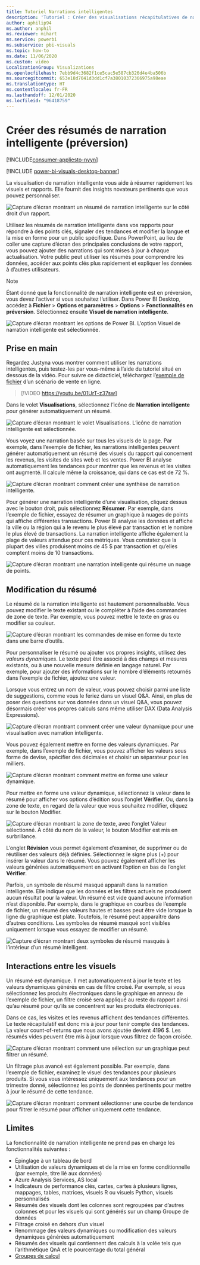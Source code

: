 ```yaml
---
title: Tutoriel Narrations intelligentes
description: 'Tutoriel : Créer des visualisations récapitulatives de narration intelligente dans Power BI'
author: aphilip94
ms.author: anphil
ms.reviewer: mihart
ms.service: powerbi
ms.subservice: pbi-visuals
ms.topic: how-to
ms.date: 11/06/2020
ms.custom: video
LocalizationGroup: Visualizations
ms.openlocfilehash: 7ebb9d4c3682f1ce5cac5e587cb326d4e4ba506b
ms.sourcegitcommit: 653e18d7041d3dd1cf7a38010372366975a98eae
ms.translationtype: HT
ms.contentlocale: fr-FR
ms.lasthandoff: 12/01/2020
ms.locfileid: "96418759"
---
```

# <a name="create-smart-narrative-summaries-preview"></a>Créer des résumés de narration intelligente (préversion)

[!INCLUDE[consumer-appliesto-nyyn](../includes/consumer-appliesto-nyyn.md)]    

[!INCLUDE [power-bi-visuals-desktop-banner](../includes/power-bi-visuals-desktop-banner.md)]

La visualisation de narration intelligente vous aide à résumer rapidement les visuels et rapports. Elle fournit des insights novateurs pertinents que vous pouvez personnaliser.

![Capture d’écran montrant un résumé de narration intelligente sur le côté droit d’un rapport.](media/power-bi-visualization-smart-narratives/1.png)

Utilisez les résumés de narration intelligente dans vos rapports pour répondre à des points clés, signaler des tendances et modifier la langue et la mise en forme pour un public spécifique. Dans PowerPoint, au lieu de coller une capture d’écran des principales conclusions de votre rapport, vous pouvez ajouter des narrations qui sont mises à jour à chaque actualisation. Votre public peut utiliser les résumés pour comprendre les données, accéder aux points clés plus rapidement et expliquer les données à d’autres utilisateurs.

>[!NOTE]
> Étant donné que la fonctionnalité de narration intelligente est en préversion, vous devez l’activer si vous souhaitez l’utiliser. Dans Power BI Desktop, accédez à **Fichier** > **Options et paramètres** > **Options** > **Fonctionnalités en préversion**. Sélectionnez ensuite **Visuel de narration intelligente**.
>
>![Capture d’écran montrant les options de Power BI. L’option Visuel de narration intelligente est sélectionnée.](media/power-bi-visualization-smart-narratives/2.png)



## <a name="get-started"></a>Prise en main 
Regardez Justyna vous montrer comment utiliser les narrations intelligentes, puis testez-les par vous-même à l’aide du tutoriel situé en dessous de la vidéo.  Pour suivre ce didacticiel, téléchargez l’[exemple de fichier](https://github.com/microsoft/powerbi-desktop-samples/blob/master/Monthly%20Desktop%20Blog%20Samples/2020/2020SU09%20Blog%20Demo%20-%20September.pbix) d’un scénario de vente en ligne.

> [!VIDEO https://youtu.be/01UrT-z37sw]

Dans le volet **Visualisations**, sélectionnez l’icône de **Narration intelligente** pour générer automatiquement un résumé.

![Capture d’écran montrant le volet Visualisations. L’icône de narration intelligente est sélectionnée.](media/power-bi-visualization-smart-narratives/3.png)

Vous voyez une narration basée sur tous les visuels de la page. Par exemple, dans l’exemple de fichier, les narrations intelligentes peuvent générer automatiquement un résumé des visuels du rapport qui concernent les revenus, les visites de sites web et les ventes. Power BI analyse automatiquement les tendances pour montrer que les revenus et les visites ont augmenté. Il calcule même la croissance, qui dans ce cas est de 72 %.
 
![Capture d’écran montrant comment créer une synthèse de narration intelligente.](media/power-bi-visualization-smart-narratives/4.gif)
 
Pour générer une narration intelligente d’une visualisation, cliquez dessus avec le bouton droit, puis sélectionnez **Résumer**. Par exemple, dans l’exemple de fichier, essayez de résumer un graphique à nuages de points qui affiche différentes transactions. Power BI analyse les données et affiche la ville ou la région qui a le revenu le plus élevé par transaction et le nombre le plus élevé de transactions. La narration intelligente affiche également la plage de valeurs attendue pour ces métriques. Vous constatez que la plupart des villes produisent moins de 45 $ par transaction et qu’elles comptent moins de 10 transactions.
 
  
![Capture d’écran montrant une narration intelligente qui résume un nuage de points.](media/power-bi-visualization-smart-narratives/5.gif)
 
## <a name="edit-the-summary"></a>Modification du résumé
 
Le résumé de la narration intelligente est hautement personnalisable. Vous pouvez modifier le texte existant ou le compléter à l’aide des commandes de zone de texte. Par exemple, vous pouvez mettre le texte en gras ou modifier sa couleur.
 
![Capture d’écran montrant les commandes de mise en forme du texte dans une barre d’outils.](media/power-bi-visualization-smart-narratives/6.png)
  
Pour personnaliser le résumé ou ajouter vos propres insights, utilisez des *valeurs dynamiques*. Le texte peut être associé à des champs et mesures existants, ou à une nouvelle mesure définie en langage naturel. Par exemple, pour ajouter des informations sur le nombre d’éléments retournés dans l’exemple de fichier, ajoutez une valeur. 

Lorsque vous entrez un nom de valeur, vous pouvez choisir parmi une liste de suggestions, comme vous le feriez dans un visuel Q&A. Ainsi, en plus de poser des questions sur vos données dans un visuel Q&A, vous pouvez désormais créer vos propres calculs sans même utiliser DAX (Data Analysis Expressions). 
  
![Capture d’écran montrant comment créer une valeur dynamique pour une visualisation avec narration intelligente.](media/power-bi-visualization-smart-narratives/7.gif)
  
Vous pouvez également mettre en forme des valeurs dynamiques. Par exemple, dans l’exemple de fichier, vous pouvez afficher les valeurs sous forme de devise, spécifier des décimales et choisir un séparateur pour les milliers. 
   
![Capture d’écran montrant comment mettre en forme une valeur dynamique.](media/power-bi-visualization-smart-narratives/8.gif)
   
Pour mettre en forme une valeur dynamique, sélectionnez la valeur dans le résumé pour afficher vos options d’édition sous l’onglet **Vérifier**. Ou, dans la zone de texte, en regard de la valeur que vous souhaitez modifier, cliquez sur le bouton Modifier. 
   
![Capture d’écran montrant la zone de texte, avec l’onglet Valeur sélectionné. À côté du nom de la valeur, le bouton Modifier est mis en surbrillance.](media/power-bi-visualization-smart-narratives/9.png)
   
L’onglet **Révision** vous permet également d’examiner, de supprimer ou de réutiliser des valeurs déjà définies. Sélectionnez le signe plus (+) pour insérer la valeur dans le résumé. Vous pouvez également afficher les valeurs générées automatiquement en activant l’option en bas de l’onglet **Vérifier**.

Parfois, un symbole de résumé masqué apparaît dans la narration intelligente. Elle indique que les données et les filtres actuels ne produisent aucun résultat pour la valeur. Un résumé est vide quand aucune information n’est disponible. Par exemple, dans le graphique en courbes de l’exemple de fichier, un résumé des valeurs hautes et basses peut être vide lorsque la ligne du graphique est plate. Toutefois, le résumé peut apparaître dans d’autres conditions. Les symboles de résumé masqué sont visibles uniquement lorsque vous essayez de modifier un résumé.


![Capture d’écran montrant deux symboles de résumé masqués à l’intérieur d’un résumé intelligent.](media/power-bi-visualization-smart-narratives/10.png)
   
## <a name="visual-interactions"></a>Interactions entre les visuels
Un résumé est dynamique. Il met automatiquement à jour le texte et les valeurs dynamiques générés en cas de filtre croisé. Par exemple, si vous sélectionnez les produits électroniques dans le graphique en anneau de l’exemple de fichier, un filtre croisé sera appliqué au reste du rapport ainsi qu’au résumé pour qu’ils se concentrent sur les produits électroniques.  

Dans ce cas, les visites et les revenus affichent des tendances différentes. Le texte récapitulatif est donc mis à jour pour tenir compte des tendances. La valeur count-of-returns que nous avons ajoutée devient 4196 $. Les résumés vides peuvent être mis à jour lorsque vous filtrez de façon croisée.
   
![Capture d’écran montrant comment une sélection sur un graphique peut filtrer un résumé.](media/power-bi-visualization-smart-narratives/11.gif)
   
Un filtrage plus avancé est également possible. Par exemple, dans l’exemple de fichier, examinez le visuel des tendances pour plusieurs produits. Si vous vous intéressez uniquement aux tendances pour un trimestre donné, sélectionnez les points de données pertinents pour mettre à jour le résumé de cette tendance.
   
![Capture d’écran montrant comment sélectionner une courbe de tendance pour filtrer le résumé pour afficher uniquement cette tendance.](media/power-bi-visualization-smart-narratives/12.gif)
   
## <a name="limitations"></a>Limites

La fonctionnalité de narration intelligente ne prend pas en charge les fonctionnalités suivantes :
- Épinglage à un tableau de bord 
- Utilisation de valeurs dynamiques et de la mise en forme conditionnelle (par exemple, titre lié aux données)
- Azure Analysis Services, AS local
- Indicateurs de performance clés, cartes, cartes à plusieurs lignes, mappages, tables, matrices, visuels R ou visuels Python, visuels personnalisés 
- Résumés des visuels dont les colonnes sont regroupées par d’autres colonnes et pour les visuels qui sont générés sur un champ Groupe de données 
- Filtrage croisé en dehors d’un visuel
- Renommage des valeurs dynamiques ou modification des valeurs dynamiques générées automatiquement
- Résumés des visuels qui contiennent des calculs à la volée tels que l’arithmétique QnA et le pourcentage du total général 
- [Groupes de calcul](/analysis-services/tabular-models/calculation-groups)
   

